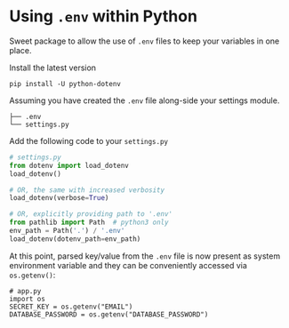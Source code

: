 # Using `.env` within Python

Sweet package to allow the use of `.env` files to keep your variables in one place.

Install the latest version

```pip install -U python-dotenv```

Assuming you have created the `.env` file along-side your settings module.

```.
├── .env
└── settings.py
```

Add the following code to your `settings.py`

```python
# settings.py
from dotenv import load_dotenv
load_dotenv()

# OR, the same with increased verbosity
load_dotenv(verbose=True)

# OR, explicitly providing path to '.env'
from pathlib import Path  # python3 only
env_path = Path('.') / '.env'
load_dotenv(dotenv_path=env_path)
```

At this point, parsed key/value from the `.env` file is now present as system environment variable and they can be conveniently accessed via 
`os.getenv()`:

```
# app.py
import os
SECRET_KEY = os.getenv("EMAIL")
DATABASE_PASSWORD = os.getenv("DATABASE_PASSWORD")
```